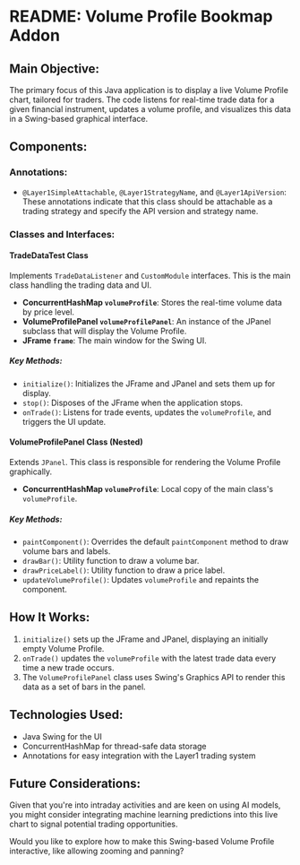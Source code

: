 # README: Volume Profile Bookmap Addon

## Main Objective:

The primary focus of this Java application is to display a live Volume Profile chart, tailored for traders. The code listens for real-time trade data for a given financial instrument, updates a volume profile, and visualizes this data in a Swing-based graphical interface.

## Components:

### Annotations:
- `@Layer1SimpleAttachable`, `@Layer1StrategyName`, and `@Layer1ApiVersion`: These annotations indicate that this class should be attachable as a trading strategy and specify the API version and strategy name.

### Classes and Interfaces:

#### TradeDataTest Class
Implements `TradeDataListener` and `CustomModule` interfaces. This is the main class handling the trading data and UI.

- **ConcurrentHashMap `volumeProfile`**: Stores the real-time volume data by price level.
- **VolumeProfilePanel `volumeProfilePanel`**: An instance of the JPanel subclass that will display the Volume Profile.
- **JFrame `frame`**: The main window for the Swing UI.

##### Key Methods:
- `initialize()`: Initializes the JFrame and JPanel and sets them up for display.
- `stop()`: Disposes of the JFrame when the application stops.
- `onTrade()`: Listens for trade events, updates the `volumeProfile`, and triggers the UI update.

#### VolumeProfilePanel Class (Nested)
Extends `JPanel`. This class is responsible for rendering the Volume Profile graphically.

- **ConcurrentHashMap `volumeProfile`**: Local copy of the main class's `volumeProfile`.

##### Key Methods:
- `paintComponent()`: Overrides the default `paintComponent` method to draw volume bars and labels.
- `drawBar()`: Utility function to draw a volume bar.
- `drawPriceLabel()`: Utility function to draw a price label.
- `updateVolumeProfile()`: Updates `volumeProfile` and repaints the component.

## How It Works:
1. `initialize()` sets up the JFrame and JPanel, displaying an initially empty Volume Profile.
2. `onTrade()` updates the `volumeProfile` with the latest trade data every time a new trade occurs.
3. The `VolumeProfilePanel` class uses Swing's Graphics API to render this data as a set of bars in the panel.

## Technologies Used:
- Java Swing for the UI
- ConcurrentHashMap for thread-safe data storage
- Annotations for easy integration with the Layer1 trading system

## Future Considerations:
Given that you're into intraday activities and are keen on using AI models, you might consider integrating machine learning predictions into this live chart to signal potential trading opportunities.

Would you like to explore how to make this Swing-based Volume Profile interactive, like allowing zooming and panning?